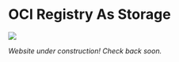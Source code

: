 # OCI Registry As Storage

![](/assets/images/oras.png)

*Website under construction! Check back soon.*

